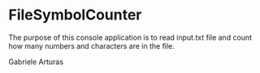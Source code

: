 # FileSymbolCounter

The purpose of this console application is to read input.txt file and count how many numbers and characters are in the file.

Gabriele
Arturas
